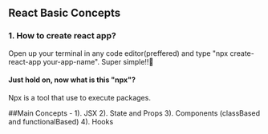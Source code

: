 ## React Basic Concepts 

### 1. How to create react app?
Open up your terminal in any code editor(preffered) and type "npx create-react-app your-app-name". Super simple!!🎉

#### Just hold on, now what is this "npx"?
Npx is a tool that use to execute packages.

##Main Concepts -
1). JSX
2). State and Props
3). Components (classBased and functionalBased)
4). Hooks


